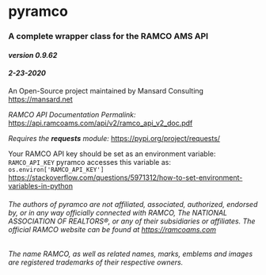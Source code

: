 # pyramco
### A complete wrapper class for the RAMCO AMS API

#### *version 0.9.62*
#### *2-23-2020*


An Open-Source project maintained by Mansard Consulting
<https://mansard.net>


_RAMCO API Documentation Permalink:_
<https://api.ramcoams.com/api/v2/ramco_api_v2_doc.pdf>


_Requires the **requests** module:_
<https://pypi.org/project/requests/>

Your RAMCO API key should be set as an environment variable: `RAMCO_API_KEY`
pyramco accesses this variable as: `os.environ['RAMCO_API_KEY']`
<https://stackoverflow.com/questions/5971312/how-to-set-environment-variables-in-python>



###### The authors of pyramco are not affiliated, associated, authorized, endorsed by, or in any way officially connected with RAMCO, The  NATIONAL ASSOCIATION OF REALTORS®, or any of their subsidiaries or affiliates. The official RAMCO website can be found at https://ramcoams.com 

###### The name RAMCO, as well as related names, marks, emblems and images are registered trademarks of their respective owners.
